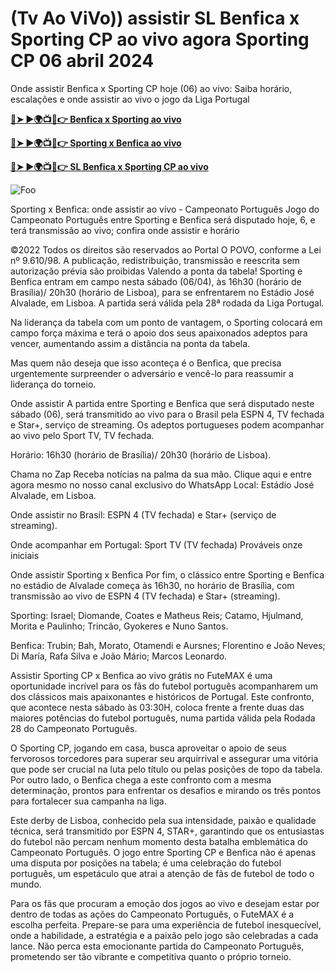 # <h1>(Tv Ao ViVo)) assistir SL Benfica x Sporting CP ao vivo agora Sporting CP 06 abril 2024</h1>

Onde assistir Benfica x Sporting CP hoje (06) ao vivo: Saiba horário, escalações e onde assistir ao vivo o jogo da Liga Portugal

**[🔴➤ ►🌍📺📱👉 Benfica x Sporting ao vivo](https://cutt.ly/Mw8tNc1O)**

**[🔴➤ ►🌍📺📱👉 Sporting x Benfica ao vivo](https://cutt.ly/Mw8tNc1O)**

**[🔴➤ ►🌍📺📱👉 SL Benfica x Sporting CP ao vivo](https://cutt.ly/Mw8tNc1O)**

<animated-image data-catalyst=""><a href="https://cutt.ly/Mw8tNc1O" rel="nofollow" data-target="animated-image.originalLink"><img src="https://camo.githubusercontent.com/917e6ed5c302499242165dcc02bdbce85c075fd21b35918eb9c0b771855261b8/68747470733a2f2f7374617469632e7769787374617469632e636f6d2f6d656469612f6232343966395f61646163386637306662336634356238383639313639366337376465313866337e6d76322e676966" alt="Foo" data-canonical-src="https://static.wixstatic.com/media/b249f9_adac8f70fb3f45b88691696c77de18f3~mv2.gif" style="max-width: 100%; display: inline-block;" data-target="animated-image.originalImage"></a>

Sporting x Benfica: onde assistir ao vivo - Campeonato Português Jogo do Campeonato Português entre Sporting e Benfica será disputado hoje, 6, e terá transmissão ao vivo; confira onde assistir e horário

©2022 Todos os direitos são reservados ao Portal O POVO, conforme a Lei nº 9.610/98. A publicação, redistribuição, transmissão e reescrita sem autorização prévia são proibidas Valendo a ponta da tabela! Sporting e Benfica entram em campo nesta sábado (06/04), às 16h30 (horário de Brasília)/ 20h30 (horário de Lisboa), para se enfrentarem no Estádio José Alvalade, em Lisboa. A partida será válida pela 28ª rodada da Liga Portugal.

Na liderança da tabela com um ponto de vantagem, o Sporting colocará em campo força máxima e terá o apoio dos seus apaixonados adeptos para vencer, aumentando assim a distância na ponta da tabela.

Mas quem não deseja que isso aconteça é o Benfica, que precisa urgentemente surpreender o adversário e vencê-lo para reassumir a liderança do torneio.

Onde assistir A partida entre Sporting e Benfica que será disputado neste sábado (06), será transmitido ao vivo para o Brasil pela ESPN 4, TV fechada e Star+, serviço de streaming. Os adeptos portugueses podem acompanhar ao vivo pelo Sport TV, TV fechada.

Horário: 16h30 (horário de Brasília)/ 20h30 (horário de Lisboa).

Chama no Zap Receba notícias na palma da sua mão. Clique aqui e entre agora mesmo no nosso canal exclusivo do WhatsApp Local: Estádio José Alvalade, em Lisboa.

Onde assistir no Brasil: ESPN 4 (TV fechada) e Star+ (serviço de streaming).

Onde acompanhar em Portugal: Sport TV (TV fechada) Prováveis onze iniciais

Onde assistir Sporting x Benfica Por fim, o clássico entre Sporting e Benfica no estádio de Alvalade começa às 16h30, no horário de Brasília, com transmissão ao vivo de ESPN 4 (TV fechada) e Star+ (streaming).

Sporting: Israel; Diomande, Coates e Matheus Reis; Catamo, Hjulmand, Morita e Paulinho; Trincão, Gyokeres e Nuno Santos.

Benfica: Trubin; Bah, Morato, Otamendi e Aursnes; Florentino e João Neves; Di María, Rafa Silva e João Mário; Marcos Leonardo.

Assistir Sporting CP x Benfica ao vivo grátis no FuteMAX é uma oportunidade incrível para os fãs do futebol português acompanharem um dos clássicos mais apaixonantes e históricos de Portugal. Este confronto, que acontece nesta sábado às 03:30H, coloca frente a frente duas das maiores potências do futebol português, numa partida válida pela Rodada 28 do Campeonato Português.

O Sporting CP, jogando em casa, busca aproveitar o apoio de seus fervorosos torcedores para superar seu arquirrival e assegurar uma vitória que pode ser crucial na luta pelo título ou pelas posições de topo da tabela. Por outro lado, o Benfica chega a este confronto com a mesma determinação, prontos para enfrentar os desafios e mirando os três pontos para fortalecer sua campanha na liga.

Este derby de Lisboa, conhecido pela sua intensidade, paixão e qualidade técnica, será transmitido por ESPN 4, STAR+, garantindo que os entusiastas do futebol não percam nenhum momento desta batalha emblemática do Campeonato Português. O jogo entre Sporting CP e Benfica não é apenas uma disputa por posições na tabela; é uma celebração do futebol português, um espetáculo que atrai a atenção de fãs de futebol de todo o mundo.

Para os fãs que procuram a emoção dos jogos ao vivo e desejam estar por dentro de todas as ações do Campeonato Português, o FuteMAX é a escolha perfeita. Prepare-se para uma experiência de futebol inesquecível, onde a habilidade, a estratégia e a paixão pelo jogo são celebradas a cada lance. Não perca esta emocionante partida do Campeonato Português, prometendo ser tão vibrante e competitiva quanto o próprio torneio.
